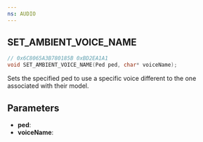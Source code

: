 ```yaml
---
ns: AUDIO
---
```

## SET_AMBIENT_VOICE_NAME

```c
// 0x6C8065A3B780185B 0xBD2EA1A1
void SET_AMBIENT_VOICE_NAME(Ped ped, char* voiceName);
```

Sets the specified ped to use a specific voice different to the one associated with their model.

## Parameters
* **ped**:
* **voiceName**:

